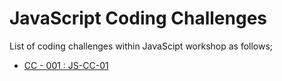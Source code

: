 # JavaScript Coding Challenges

List of coding challenges within JavaScipt workshop as follows;

- [CC - 001 : JS-CC-01](./index.html)

